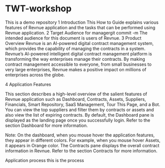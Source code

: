 # TWT-workshop
This is a demo repository
1	Introduction
This How to Guide explains various features of Revnue application and the tasks that can be performed using Revnue application.
2	Target Audience for managergit commit -m
The intended audience for this document is users of Revnue.
3	Product Overview
Revnue is an AI-powered digital contract management system, which provides the capability of managing the contracts in a system. Revnue’s AI-powered intelligent digital contract management platform is transforming the way enterprises manage their contracts. By making contract management accessible to everyone, from small businesses to very large enterprises, Revnue makes a positive impact on millions of enterprises across the globe.

4	Application Features

This section describes a high-level overview of the salient features of Revnue application such as Dashboard, Contracts, Assets, Suppliers, Financials, Smart Repository, SaaS Management, Tour This Page, and a Bot. You can view the top suppliers and filter them by contracts or assets and also view the list of expiring contracts.
By default, the Dashboard pane is displayed as the landing page once you successfully login. Refer to the section Dashboard for more information.
 
Note: On the dashboard, when you mouse hover the application features, they appear in different colors. For example, when you mouse hover Assets, it appears in Orange color. 
The Contracts pane displays the overall contract information in Revnue. Refer to the section Contracts for more information.

Application process
this is the process
